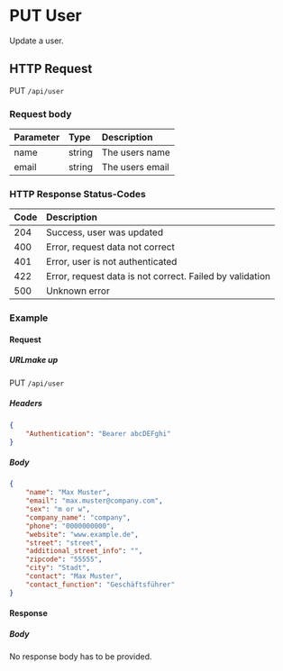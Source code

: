 # PUT User

Update a user.

## HTTP Request

PUT `/api/user`

### Request body

| Parameter             |  Type  | Description |
|:------------          |:-------|:------------|
|name                   |string  |The users name|
|email                  |string  |The users email|

### HTTP Response Status-Codes

| Code   | Description |
|:-------|:------------|
|204     |Success, user was updated|
|400     |Error, request data not correct|
|401     |Error, user is not authenticated|
|422     |Error, request data is not correct. Failed by validation|
|500     |Unknown error|

### Example

#### Request

##### URLmake up
PUT `/api/user`

##### Headers
```json
{
    "Authentication": "Bearer abcDEFghi"
}
```

##### Body
```json
{
    "name": "Max Muster",
    "email": "max.muster@company.com",
    "sex": "m or w",
    "company_name": "company",
    "phone": "0000000000",
    "website": "www.example.de",
    "street": "street",
    "additional_street_info": "",
    "zipcode": "55555",
    "city": "Stadt",
    "contact": "Max Muster",
    "contact_function": "Geschäftsführer"
}
```

#### Response

##### Body

No response body has to be provided.
